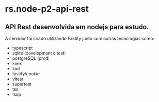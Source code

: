 # rs.node-p2-api-rest

## API Rest desenvolvida em nodejs para estudo.

A servidor foi criado utilizando Fastify junto com outras tecnologias como: 

- typescript
- sqlite (development e test)
- postgreSQL (prod)
- knex
- zod
- fastify/cookie
- vitest
- supertest
- tsx
- tsup
